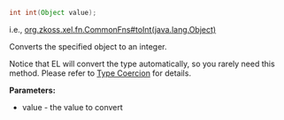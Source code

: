 ```java
int int(Object value);
```

  
i.e.,
[org.zkoss.xel.fn.CommonFns#toInt(java.lang.Object)](https://www.zkoss.org/javadoc/latest/zk/org/zkoss/xel/fn/CommonFns.html#toInt(java.lang.Object))

Converts the specified object to an integer.

Notice that EL will convert the type automatically, so you rarely need
this method. Please refer to [Type Coercion](/zuml_ref/type_coercion) for
details.

**Parameters:**

- value - the value to convert


